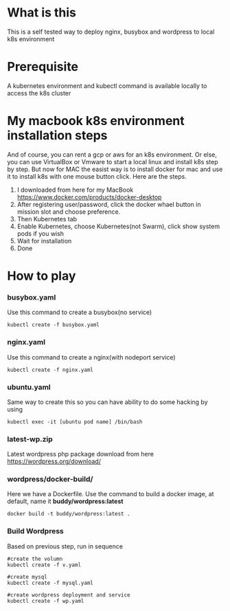 # What is this
This is a self tested way to deploy nginx, busybox and wordpress to local k8s environment

# Prerequisite
A kubernetes environment and kubectl command is available locally to access the k8s cluster

# My macbook k8s environment installation steps
And of course, you can rent a gcp or aws for an k8s environment. Or else, you can use VirtualBox or Vmware to start a local linux and install k8s step by step. But now for MAC the easist way is to install docker for mac and use it to install k8s with one mouse button click. Here are the steps.
1. I downloaded from here for my MacBook
https://www.docker.com/products/docker-desktop
2. After registering user/password, click the docker whael button in mission slot and choose preference.
3. Then Kubernetes tab
4. Enable Kubernetes, choose Kubernetes(not Swarm), click show system pods if you wish
5. Wait for installation
6. Done

# How to play

### busybox.yaml
Use this command to create a busybox(no service)
```
kubectl create -f busybox.yaml
```

### nginx.yaml
Use this command to create a nginx(with nodeport service)
```
kubectl create -f nginx.yaml
```

### ubuntu.yaml
Same way to create this so you can have ability to do some hacking by using
```
kubectl exec -it [ubuntu pod name] /bin/bash
```

### latest-wp.zip
Latest wordpress php package download from here https://wordpress.org/download/

### wordpress/docker-build/
Here we have a Dockerfile. Use the command to build a docker image, at default, name it **buddy/wordpress:latest**
```
docker build -t buddy/wordpress:latest . 
```

### Build Wordpress
Based on previous step, run in sequence
```
#create the volumn
kubectl create -f v.yaml

#create mysql
kubectl create -f mysql.yaml

#create wordpress deployment and service
kubectl create -f wp.yaml
```
